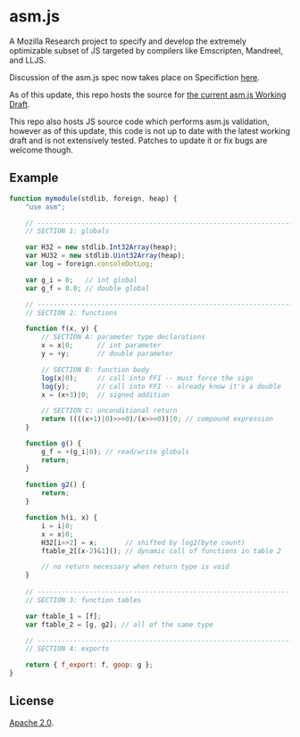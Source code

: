 # asm.js

A Mozilla Research project to specify and develop the extremely optimizable subset of JS targeted by compilers like Emscripten, Mandreel, and LLJS.

Discussion of the asm.js spec now takes place on Specifiction
[here](http://discourse.specifiction.org/c/asm-js).

As of this update, this repo hosts the source for
[the current asm.js Working Draft](http://asmjs.org/spec/latest/).

This repo also hosts JS source code which performs asm.js validation, however
as of this update, this code is not up to date with the latest working draft and is
not extensively tested. Patches to update it or fix bugs are welcome though.

## Example

```javascript
function mymodule(stdlib, foreign, heap) {
    "use asm";

    // -------------------------------------------------------------------------
    // SECTION 1: globals

    var H32 = new stdlib.Int32Array(heap);
    var HU32 = new stdlib.Uint32Array(heap);
    var log = foreign.consoleDotLog;

    var g_i = 0;   // int global
    var g_f = 0.0; // double global

    // -------------------------------------------------------------------------
    // SECTION 2: functions

    function f(x, y) {
        // SECTION A: parameter type declarations
        x = x|0;      // int parameter
        y = +y;       // double parameter

        // SECTION B: function body
        log(x|0);     // call into FFI -- must force the sign
        log(y);       // call into FFI -- already know it's a double
        x = (x+3)|0;  // signed addition

        // SECTION C: unconditional return
        return ((((x+1)|0)>>>0)/(x>>>0))|0; // compound expression
    }

    function g() {
        g_f = +(g_i|0); // read/write globals
        return;
    }
    
    function g2() {
        return;
    }

    function h(i, x) {
        i = i|0;
        x = x|0;
        H32[i>>2] = x;       // shifted by log2(byte count)
        ftable_2[(x-2)&1](); // dynamic call of functions in table 2

        // no return necessary when return type is void
    }
    
    // -------------------------------------------------------------------------
    // SECTION 3: function tables

    var ftable_1 = [f];
    var ftable_2 = [g, g2]; // all of the same type

    // -------------------------------------------------------------------------
    // SECTION 4: exports

    return { f_export: f, goop: g };
}
```

## License

[Apache 2.0](http://www.apache.org/licenses/LICENSE-2.0).
